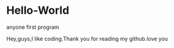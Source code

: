# Hello-World
anyone first program

Hey,guys,I like coding.Thank you for reading my github.love you

